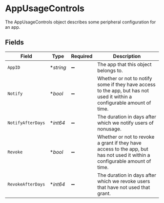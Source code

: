 # AppUsageControls

The AppUsageControls object describes some peripheral configuration for an app.


## Fields

| Field                                                                                                                      | Type                                                                                                                       | Required                                                                                                                   | Description                                                                                                                |
| -------------------------------------------------------------------------------------------------------------------------- | -------------------------------------------------------------------------------------------------------------------------- | -------------------------------------------------------------------------------------------------------------------------- | -------------------------------------------------------------------------------------------------------------------------- |
| `AppID`                                                                                                                    | **string*                                                                                                                  | :heavy_minus_sign:                                                                                                         | The app that this object belongs to.                                                                                       |
| `Notify`                                                                                                                   | **bool*                                                                                                                    | :heavy_minus_sign:                                                                                                         | Whether or not to notify some if they have access to the app, but has not used it within a configurable amount of time.    |
| `NotifyAfterDays`                                                                                                          | **int64*                                                                                                                   | :heavy_minus_sign:                                                                                                         | The duration in days after which we notify users of nonusage.                                                              |
| `Revoke`                                                                                                                   | **bool*                                                                                                                    | :heavy_minus_sign:                                                                                                         | Whether or not to revoke a grant if they have access to the app, but has not used it within a configurable amount of time. |
| `RevokeAfterDays`                                                                                                          | **int64*                                                                                                                   | :heavy_minus_sign:                                                                                                         | The duration in days after which we revoke users that have not used that grant.                                            |
